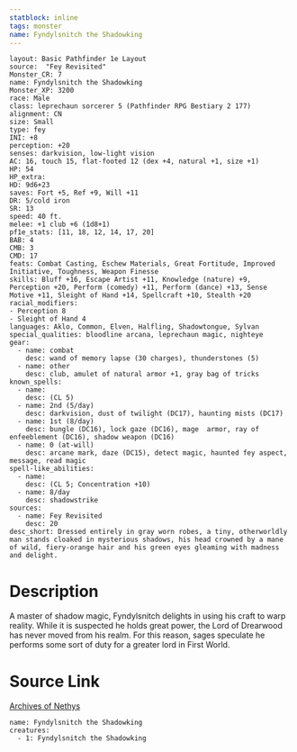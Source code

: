 ```yaml
---
statblock: inline
tags: monster
name: Fyndylsnitch the Shadowking
---
```

```statblock
layout: Basic Pathfinder 1e Layout
source:  "Fey Revisited"
Monster_CR: 7
name: Fyndylsnitch the Shadowking
Monster_XP: 3200
race: Male
class: leprechaun sorcerer 5 (Pathfinder RPG Bestiary 2 177)
alignment: CN
size: Small
type: fey
INI: +8
perception: +20
senses: darkvision, low-light vision
AC: 16, touch 15, flat-footed 12 (dex +4, natural +1, size +1)
HP: 54
HP_extra: 
HD: 9d6+23
saves: Fort +5, Ref +9, Will +11
DR: 5/cold iron
SR: 13
speed: 40 ft.
melee: +1 club +6 (1d8+1)
pf1e_stats: [11, 18, 12, 14, 17, 20]
BAB: 4
CMB: 3
CMD: 17
feats: Combat Casting, Eschew Materials, Great Fortitude, Improved Initiative, Toughness, Weapon Finesse
skills: Bluff +16, Escape Artist +11, Knowledge (nature) +9, Perception +20, Perform (comedy) +11, Perform (dance) +13, Sense Motive +11, Sleight of Hand +14, Spellcraft +10, Stealth +20
racial_modifiers:
- Perception 8
- Sleight of Hand 4
languages: Aklo, Common, Elven, Halfling, Shadowtongue, Sylvan
special_qualities: bloodline arcana, leprechaun magic, nighteye
gear:
  - name: combat
    desc: wand of memory lapse (30 charges), thunderstones (5)
  - name: other
    desc: club, amulet of natural armor +1, gray bag of tricks
known_spells:
  - name:
    desc: (CL 5)
  - name: 2nd (5/day)
    desc: darkvision, dust of twilight (DC17), haunting mists (DC17)
  - name: 1st (8/day)
    desc: bungle (DC16), lock gaze (DC16), mage  armor, ray of enfeeblement (DC16), shadow weapon (DC16)
  - name: 0 (at-will)
    desc: arcane mark, daze (DC15), detect magic, haunted fey aspect, message, read magic
spell-like_abilities:
  - name:
    desc: (CL 5; Concentration +10)
  - name: 8/day
    desc: shadowstrike
sources:
  - name: Fey Revisited
    desc: 20
desc_short: Dressed entirely in gray worn robes, a tiny, otherworldly man stands cloaked in mysterious shadows, his head crowned by a mane of wild, fiery-orange hair and his green eyes gleaming with madness and delight. 
```
# Description
A master of shadow magic, Fyndylsnitch delights in using his craft to warp reality. While it is suspected he holds great power, the Lord of Drearwood has never moved from his realm. For this reason, sages speculate he performs some sort of duty for a greater lord in First World.
# Source Link
[Archives of Nethys](https://aonprd.com/MonsterDisplay.aspx?ItemName=Fyndylsnitch%20the%20Shadowking)
```encounter-table
name: Fyndylsnitch the Shadowking
creatures:
  - 1: Fyndylsnitch the Shadowking
```

